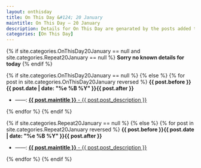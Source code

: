 ```yaml
---
layout: onthisday
title: On This Day &#124; 20 January
maintitle: On This Day — 20 January
description: Details for On This Day are genarated by the posts added to the website so the content is subject to changes/updates over time.
categories: [On This Day]
---
```


{% if site.categories.OnThisDay20January == null and site.categories.Repeat20January == null %}
<strong>Sorry no known details for today</strong>
{% endif %}

{% if site.categories.OnThisDay20January == null %}
{% else %}
{% for post in site.categories.OnThisDay20January reversed %}
<strong>{{ post.before }}{{ post.date | date: "%e %B %Y" }}{{ post.after }}</strong>
<ul>
<li> ——: <a class="{{ post.class }}" href="{{ post.url }}"><strong>{{ post.maintitle }}</strong> - {{ post.post_description }}</a></li>
</ul>
{% endfor %}
{% endif %}

{% if site.categories.Repeat20January == null %}
{% else %}
{% for post in site.categories.Repeat20January reversed %}
<strong>{{ post.before }}{{ post.date | date: "%e %B %Y" }}{{ post.after }}</strong>
<ul>
<li> ——: <a class="{{ post.class }}" href="{{ post.url }}"><strong>{{ post.maintitle }}</strong> - {{ post.post_description }}</a></li>
</ul>
{% endfor %}
{% endif %}
